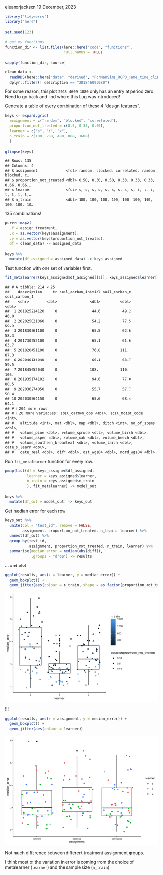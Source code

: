 eleanorjackson
19 December, 2023

``` r
library("tidyverse")
library("here")

set.seed(123)

# get my functions
function_dir <- list.files(here::here("code", "functions"),
                           full.names = TRUE)

sapply(function_dir, source)
```

``` r
clean_data <-
  readRDS(here::here("data", "derived", "ForManSims_RCP0_same_time_clim.rds")) %>% 
  dplyr::filter(! description == "201846093080")
```

For some reason, this plot `2018 4609 3080` only has an entry at period
zero. Need to go back and find where this bug was introduced!

Generate a table of every combination of these 4 “design features”.

``` r
keys <- expand.grid(
  assignment = c("random", "blocked", "correlated"),
  proportion_not_treated = c(0.5, 0.33, 0.66), 
  learner = c("s", "t", "x"),
  n_train = c(100, 200, 400, 800, 1600)
  )

glimpse(keys)
```

    ## Rows: 135
    ## Columns: 4
    ## $ assignment             <fct> random, blocked, correlated, random, blocked, c…
    ## $ proportion_not_treated <dbl> 0.50, 0.50, 0.50, 0.33, 0.33, 0.33, 0.66, 0.66,…
    ## $ learner                <fct> s, s, s, s, s, s, s, s, s, t, t, t, t, t, t, t,…
    ## $ n_train                <dbl> 100, 100, 100, 100, 100, 100, 100, 100, 100, 10…

135 combinations!

``` r
purrr::map2(
  .f = assign_treatment,
  .x = as.vector(keys$assignment), 
  .y = as.vector(keys$proportion_not_treated),
  df = clean_data) -> assigned_data

keys %>% 
  mutate(df_assigned = assigned_data) -> keys_assigned
```

Test function with one set of variables first.

``` r
fit_metalearner(keys_assigned$df_assigned[[1]], keys_assigned$learner[[1]], keys_assigned$n_train[[1]])
```

    ## # A tibble: 214 × 25
    ##    description     tr soil_carbon_initial soil_carbon_0 soil_carbon_1
    ##    <chr>        <dbl>               <dbl>         <dbl>         <dbl>
    ##  1 201825214120     0                44.6          49.2          46.0
    ##  2 202025021060     0                54.2          77.5          59.9
    ##  3 201830561100     0                65.5          62.6          58.3
    ##  4 201730252100     0                65.1          61.6          63.7
    ##  5 201820451100     0                76.8         111.           87.3
    ##  6 202040134040     0                66.1          63.7          59.5
    ##  7 201845652040     0               108.          110.          105. 
    ##  8 201935174102     0                94.6          77.0          80.5
    ##  9 202036274050     0                55.7          57.7          50.4
    ## 10 202030564150     0                65.6          68.4          64.1
    ## # ℹ 204 more rows
    ## # ℹ 20 more variables: soil_carbon_obs <dbl>, soil_moist_code <int>,
    ## #   altitude <int>, mat <dbl>, map <dbl>, ditch <int>, no_of_stems <dbl>,
    ## #   volume_pine <dbl>, volume_spruce <dbl>, volume_birch <dbl>,
    ## #   volume_aspen <dbl>, volume_oak <dbl>, volume_beech <dbl>,
    ## #   volume_southern_broadleaf <dbl>, volume_larch <dbl>, cate_s_learn <dbl>,
    ## #   cate_real <dbl>, diff <dbl>, ost_wgs84 <dbl>, nord_wgs84 <dbl>

Run `fit_metalearner` function for every row.

``` r
pmap(list(df = keys_assigned$df_assigned,
          learner = keys_assigned$learner, 
          n_train = keys_assigned$n_train
          ), fit_metalearner) -> model_out

keys %>% 
  mutate(df_out = model_out) -> keys_out
```

Get median error for each row

``` r
keys_out %>% 
  unite(col = "test_id", remove = FALSE,
        assignment, proportion_not_treated, n_train, learner) %>% 
  unnest(df_out) %>% 
  group_by(test_id,
           assignment, proportion_not_treated, n_train, learner) %>% 
  summarise(median_error = median(abs(diff)),
            .groups = "drop") -> results
```

… and plot

``` r
ggplot(results, aes(x = learner, y = median_error)) +
  geom_boxplot() +
  geom_jitter(aes(colour = n_train, shape = as.factor(proportion_not_treated)))
```

![](figures/2023-12-13_test-fit-metalearner-function/unnamed-chunk-7-1.png)<!-- -->

!!!

``` r
ggplot(results, aes(x = assignment, y = median_error)) +
  geom_boxplot() +
  geom_jitter(aes(colour = learner))
```

![](figures/2023-12-13_test-fit-metalearner-function/unnamed-chunk-8-1.png)<!-- -->

Not much difference between different treatment assignment groups.

I think most of the variation in error is coming from the choice of
metalearner (`learner`) and the sample size (`n_train`)

